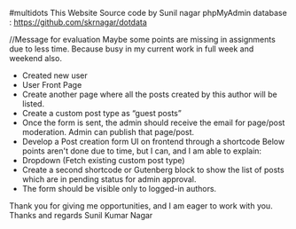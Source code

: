 #multidots
This Website Source code by Sunil nagar
phpMyAdmin database : https://github.com/skrnagar/dotdata

//Message for evaluation
Maybe some points are missing in assignments due to less time.
Because busy in my current work in full week and weekend also.
 - Created new user 
 - User Front Page 
 - Create another page where all the posts created by this author will be listed.
 - Create a custom post type as “guest posts”
 - Once the form is sent, the admin should receive the email for page/post moderation. Admin can publish that page/post.
 - Develop a Post creation form UI on frontend through a shortcode
Below points aren't done due to time, but I can, and I am able to explain:
  - Dropdown (Fetch existing custom post type)
  - Create a second shortcode or Gutenberg block to show the list of posts which are in pending status for admin approval.   
  - The form should be visible only to logged-in authors.

Thank you for giving me opportunities, and I am eager to work with you.
Thanks and regards
Sunil Kumar Nagar 
